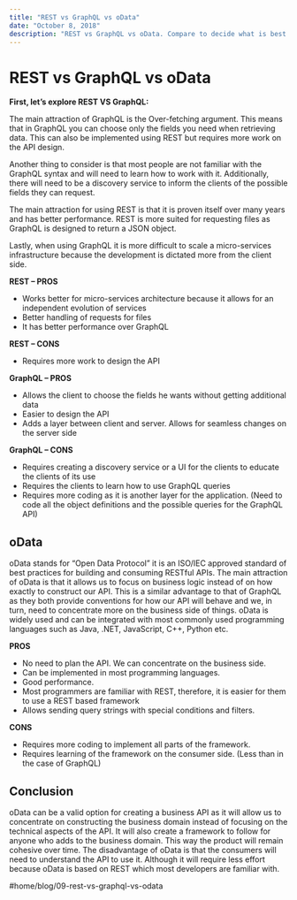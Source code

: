 ```yaml
---
title: "REST vs GraphQL vs oData"
date: "October 8, 2018"
description: "REST vs GraphQL vs oData. Compare to decide what is best for your needs."
---
```


# REST vs GraphQL vs oData
**First, let’s explore REST VS GraphQL:**

The main attraction of GraphQL is the Over-fetching argument. This means that in GraphQL you can choose only the fields you need when retrieving data. This can also be implemented using REST but requires more work on the API design.

Another thing to consider is that most people are not familiar with the GraphQL syntax and will need to learn how to work with it. Additionally, there will need to be a discovery service to inform the clients of the possible fields they can request.

The main attraction for using REST is that it is proven itself over many years and has better performance. REST is more suited for requesting files as GraphQL is designed to return a JSON object.

Lastly, when using GraphQL it is more difficult to scale a micro-services infrastructure because the development is dictated more from the client side.

**REST – PROS**
* Works better for micro-services architecture because it allows for an independent evolution of services
* Better handling of requests for files
* It has better performance over GraphQL

**REST – CONS**
* Requires more work to design the API

**GraphQL – PROS**
* Allows the client to choose the fields he wants without getting additional data
* Easier to design the API
* Adds a layer between client and server. Allows for seamless changes on the server side

**GraphQL – CONS**
* Requires creating a discovery service or a UI for the clients to educate the clients of its use
* Requires the clients to learn how to use GraphQL queries
* Requires more coding as it is another layer for the application. (Need to code all the object definitions and the possible queries for the GraphQL API)

## oData
oData stands for “Open Data Protocol” it is an ISO/IEC approved standard of best practices for building and consuming RESTful APIs. The main attraction of oData is that it allows us to focus on business logic instead of on how exactly to construct our API. This is a similar advantage to that of GraphQL as they both provide conventions for how our API will behave and we, in turn, need to concentrate more on the business side of things. oData is widely used and can be integrated with most commonly used programming languages such as Java, .NET, JavaScript, C++, Python etc.

**PROS**
* No need to plan the API. We can concentrate on the business side.
* Can be implemented in most programming languages.
* Good performance.
* Most programmers are familiar with REST, therefore, it is easier for them to use a REST based framework
* Allows sending query strings with special conditions and filters.

**CONS**
* Requires more coding to implement all parts of the framework.
* Requires learning of the framework on the consumer side. (Less than in the case of GraphQL)

## Conclusion
oData can be a valid option for creating a business API as it will allow us to concentrate on constructing the business domain instead of focusing on the technical aspects of the API. It will also create a framework to follow for anyone who adds to the business domain. This way the product will remain cohesive over time. The disadvantage of oData is that the consumers will need to understand the API to use it. Although it will require less effort because oData is based on REST which most developers are familiar with.


#home/blog/09-rest-vs-graphql-vs-odata